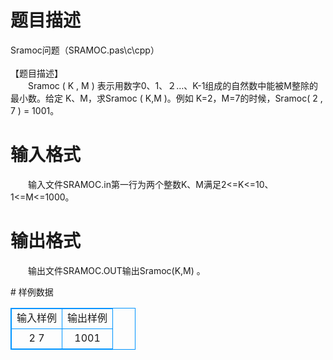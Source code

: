 # 

 
 # 题目描述 
<p>
Sramoc问题（SRAMOC.pas\c\cpp） <br><br>【题目描述】 <br>　　Sramoc ( K , M ) 表示用数字0、1、２…、K-1组成的自然数中能被M整除的最小数。给定 K、M，求Sramoc ( K,M )。例如 K=2，M=7的时候，Sramoc( 2 , 7 ) = 1001。</p> 

 
 # 输入格式 
<p>
　　输入文件SRAMOC.in第一行为两个整数K、M满足2<=K<=10、1<=M<=1000。</p> 

 
 # 输出格式 
<p>
　　输出文件SRAMOC.OUT输出Sramoc(K,M) 。</p> 
# 样例数据
<style>
        table,table tr th, table tr td { border:1px solid #0094ff; }
        table { width: 200px; min-height: 25px; line-height: 25px; text-align: center; border-collapse: collapse;}   
    </style>
<table>
	<tr>
		<td>输入样例</td>
		<td>输出样例</td>
	</tr>
<tr><td>2 7</td><td>1001</td></tr></table>
